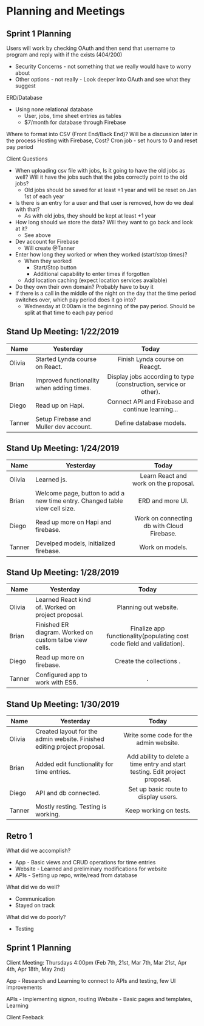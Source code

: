 # Planning and Meetings

## Sprint 1 Planning

Users will work by checking OAuth and then send that username to program and reply with if the exists (404/200)
  * Security Concerns - not something that we really would have to worry about
  * Other options - not really - Look deeper into OAuth and see what they suggest
  
ERD/Database
  * Using none relational database
    * User, jobs, time sheet entries as tables
    * $7/month for database through Firebase
    
Where to format into CSV (Front End/Back End)? Will be a discussion later in the process
Hosting with Firebase, Cost?
Cron job - set hours to 0 and reset pay period


Client Questions
  * When uploading csv file with jobs, Is it going to have the old jobs as well? Will it have the jobs such that the jobs correctly point to the old jobs?
    * Old jobs should be saved for at least +1 year and will be reset on Jan 1st of each year
  * Is there is an entry for a user and that user is removed, how do we deal with that?
    * As with old jobs, they should be kept at least +1 year
  * How long should we store the data? Will they want to go back and look at it?
    * See above
  * Dev account for Firebase
    * Will create @Tanner
  * Enter how long they worked or when they worked (start/stop times)?
    * When they worked
      * Start/Stop button
      * Additional capability to enter times if forgotten
    * Add location caching (expect location services available)
  * Do they own their own domain? Probably have to buy it
  * If there is a call in the middle of the night on the day that the time period switches over, which pay period does it go into?
    * Wednesday at 0:00am is the beginning of the pay period. Should be split at that time to each pay period

## Stand Up Meeting: 1/22/2019
  
| Name | Yesterday     | Today         | 
| ---- | ------------- |:-------------:| 
| Olivia | Started Lynda course on React. | Finish Lynda course on Reacgt. | 
| Brian | Improved functionality when adding times. | Display jobs according to type (construction, service or other). |
| Diego | Read up on Hapi. | Connect API and Firebase and continue learning... |
| Tanner | Setup Firebase and Muller dev account. |  Define database models. |

## Stand Up Meeting: 1/24/2019
  
| Name | Yesterday     | Today         | 
| ---- | ------------- |:-------------:| 
| Olivia | Learned js. | Learn React and work on the proposal. | 
| Brian | Welcome page, button to add a new time entry. Changed table view cell size. | ERD and more UI. |
| Diego | Read up more on Hapi and firebase. | Work on connecting db with Cloud Firebase. |
| Tanner | Develped models, initialized firebase. |  Work on models. |

## Stand Up Meeting: 1/28/2019
  
| Name | Yesterday     | Today         | 
| ---- | ------------- |:-------------:| 
| Olivia | Learned React kind of. Worked on project proposal. | Planning out website. | 
| Brian | Finished ER diagram. Worked on custom talbe view cells. | Finalize app functionality(populating cost code field and validation). |
| Diego | Read up more on firebase. | Create the collections . |
| Tanner | Configured app to work with ES6. |  . |

## Stand Up Meeting: 1/30/2019
  
| Name | Yesterday     | Today         | 
| ---- | ------------- |:-------------:| 
| Olivia | Created layout for the admin website. Finished editing project proposal. | Write some code for the admin website. | 
| Brian | Added edit functionality for time entries. | Add ability to delete a time entry and start testing. Edit project proposal.|
| Diego | API and db connected. | Set up basic route to display users. |
| Tanner | Mostly resting. Testing is working. |  Keep working on tests. |

## Retro 1

What did we accomplish?
  * App - Basic views and CRUD operations for time entries
  * Website - Learned and preliminary modifications for website
  * APIs - Setting up repo, write/read from database
  
What did we do well?
  * Communication
  * Stayed on track
 
What did we do poorly?
  * Testing

## Sprint 1 Planning
Client Meeting: Thursdays 4:00pm (Feb 7th, 21st, Mar 7th, Mar 21st, Apr 4th, Apr 18th, May 2nd)

App - Research and Learning to connect to APIs and testing, few UI improvements

APIs - Implementing signon, routing
Website - Basic pages and templates, Learning

Client Feeback


